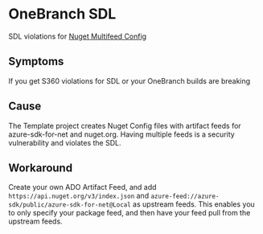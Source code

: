 # OneBranch SDL

SDL violations for [Nuget Multifeed Config](https://docs.opensource.microsoft.com/tools/cg/how-to/nuget-multifeed-configuration/)

## Symptoms

If you get S360 violations for SDL or your OneBranch builds are breaking

## Cause

The Template project creates Nuget Config files with artifact feeds for azure-sdk-for-net and nuget.org. Having multiple feeds is a security vulnerability and violates the SDL.

## Workaround

Create your own ADO Artifact Feed, and add `https://api.nuget.org/v3/index.json` and `azure-feed://azure-sdk/public/azure-sdk-for-net@Local` as upstream feeds. This enables you to only specify your package feed, and then have your feed pull from the upstream feeds.
